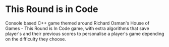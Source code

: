 # This Round is in Code

Console based C++ game themed around Richard Osman's House of Games - This Round is In Code game, with extra algorithms that save player's and their previous scores to personalise a player's game depending on the difficulty they choose. 
